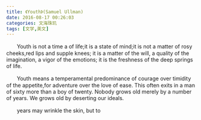 ```yaml
---
title: 《Youth》(Samuel Ullman)
date: 2016-08-17 00:26:03
categories: 文海珠玑
tags: [文学,美文]
---
```


&#12288;&#12288;Youth is not a time a of life;it is a state of mind;it is not a matter of rosy cheeks,red lips and supple knees; it is a matter of the will, a quality of the imagination, a vigor of the emotions; it is the freshness of the deep springs of life.

<!--more-->

&#12288;&#12288;Youth means a temperamental predominance of courage over timidity of the appetite,for adventure over the love of ease. This often exits in a man of sixty more than a boy of twenty. Nobody grows old merely by a number of years. We grows old by deserting our ideals.

&#12288;&#12288;years may wrinkle the skin, but to　
